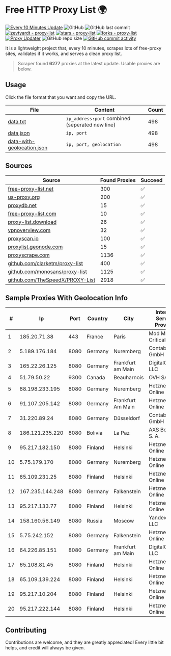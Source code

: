 
# Free HTTP Proxy List 🌍

[![Every 10 Minutes Update](https://github.com/mertguvencli/http-proxy-list/actions/workflows/main.yml/badge.svg?branch=main)](https://github.com/mertguvencli/http-proxy-list/actions/workflows/main.yml)
![GitHub](https://img.shields.io/github/license/mertguvencli/http-proxy-list)
![GitHub last commit](https://img.shields.io/github/last-commit/mertguvencli/http-proxy-list)
[![zevtyardt - proxy-list](https://img.shields.io/static/v1?label=zevtyardt&message=proxy-list&color=blue&logo=github)](https://github.com/zevtyardt/proxy-list "Go to GitHub repo")
[![stars - proxy-list](https://img.shields.io/github/stars/zevtyardt/proxy-list?style=social)](https://github.com/zevtyardt/proxy-list)
[![forks - proxy-list](https://img.shields.io/github/forks/zevtyardt/proxy-list?style=social)](https://github.com/zevtyardt/proxy-list)
[![Proxy Updater](https://github.com/zevtyardt/proxy-list/workflows/Proxy%20Updater/badge.svg)](https://github.com/zevtyardt/proxy-list/actions?query=workflow:"Proxy+Updater")
![GitHub repo size](https://img.shields.io/github/repo-size/zevtyardt/proxy-list)
[![GitHub commit activity](https://img.shields.io/github/commit-activity/m/zevtyardt/proxy-list?logo=commits)](https://github.com/zevtyardt/proxy-list/commits/main)

It is a lightweight project that, every 10 minutes, scrapes lots of free-proxy sites, validates if it works, and serves a clean proxy list.

> Scraper found **6277** proxies at the latest update. Usable proxies are below.

## Usage

Click the file format that you want and copy the URL.

|File|Content|Count|
|----|-------|-----|
|[data.txt](https://raw.githubusercontent.com/mertguvencli/http-proxy-list/main/proxy-list/data.txt)|`ip_address:port` combined (seperated new line)|498|
|[data.json](https://raw.githubusercontent.com/mertguvencli/http-proxy-list/main/proxy-list/data.json)|`ip, port`|498|
|[data-with-geolocation.json](https://raw.githubusercontent.com/mertguvencli/http-proxy-list/main/proxy-list/data-with-geolocation.json)|`ip, port, geolocation`|498|

## Sources

|Source|Found Proxies|Succeed|
|------|-------------|-------|
|[free-proxy-list.net](https://free-proxy-list.net)|300|✅|
|[us-proxy.org](https://www.us-proxy.org)|200|✅|
|[proxydb.net](http://proxydb.net)|15|✅|
|[free-proxy-list.com](https://free-proxy-list.com/?page=&port=&type%5B%5D=http&type%5B%5D=https&up_time=0&search=Search)|10|✅|
|[proxy-list.download](https://www.proxy-list.download/HTTP)|26|✅|
|[vpnoverview.com](https://vpnoverview.com/privacy/anonymous-browsing/free-proxy-servers)|32|✅|
|[proxyscan.io](https://www.proxyscan.io)|100|✅|
|[proxylist.geonode.com](https://proxylist.geonode.com/api/proxy-list?limit=300&page=1&sort_by=lastChecked&sort_type=desc&protocols=http,https)|15|✅|
|[proxyscrape.com](https://api.proxyscrape.com/v2/?request=displayproxies&protocol=http&timeout=10000&country=all&ssl=all&anonymity=all)|1136|✅|
|[github.com/clarketm/proxy-list](https://raw.githubusercontent.com/clarketm/proxy-list/master/proxy-list-raw.txt)|400|✅|
|[github.com/monosans/proxy-list](https://raw.githubusercontent.com/monosans/proxy-list/main/proxies/http.txt)|1125|✅|
|[github.com/TheSpeedX/PROXY-List](https://raw.githubusercontent.com/TheSpeedX/PROXY-List/master/http.txt)|2918|✅|


## Sample Proxies With Geolocation Info

|#|Ip|Port|Country|City|Internet Service Provider|
|-|--|----|-------|----|-------------------------|
|1|185.20.71.38|443|France|Paris|Mod Mission Critical LLC|
|2|5.189.176.184|8080|Germany|Nuremberg|Contabo GmbH|
|3|165.22.26.125|8080|Germany|Frankfurt am Main|DigitalOcean, LLC|
|4|51.79.50.22|9300|Canada|Beauharnois|OVH SAS|
|5|88.198.233.195|8080|Germany|Nuremberg|Hetzner Online GmbH|
|6|91.107.205.142|8080|Germany|Frankfurt Am Main|Hetzner Online AG|
|7|31.220.89.24|8080|Germany|Düsseldorf|Contabo GmbH|
|8|186.121.235.220|8080|Bolivia|La Paz|AXS Bolivia S. A.|
|9|95.217.182.150|8080|Finland|Helsinki|Hetzner Online GmbH|
|10|5.75.179.170|8080|Germany|Nuremberg|Hetzner Online GmbH|
|11|65.109.231.25|8080|Finland|Helsinki|Hetzner Online GmbH|
|12|167.235.144.248|8080|Germany|Falkenstein|Hetzner Online GmbH|
|13|95.217.133.77|8080|Finland|Helsinki|Hetzner Online GmbH|
|14|158.160.56.149|8080|Russia|Moscow|Yandex.Cloud LLC|
|15|5.75.242.152|8080|Germany|Falkenstein|Hetzner Online GmbH|
|16|64.226.85.151|8080|Germany|Frankfurt am Main|DigitalOcean, LLC|
|17|65.108.81.45|8080|Finland|Helsinki|Hetzner Online GmbH|
|18|65.109.139.224|8080|Finland|Helsinki|Hetzner Online GmbH|
|19|95.217.10.204|8080|Finland|Helsinki|Hetzner Online GmbH|
|20|95.217.222.144|8080|Finland|Helsinki|Hetzner Online GmbH|



## Contributing

Contributions are welcome, and they are greatly appreciated! Every
little bit helps, and credit will always be given.

